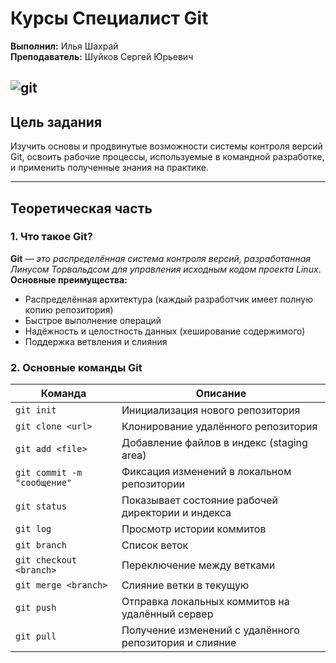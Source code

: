 # Курсы Специалист Git

**Выполнил:** Илья Шахрай  
**Преподаватель:** Шуйков Сергей Юрьевич

![git](https://i.ytimg.com/vi/Ov6SBXWDLxo/maxresdefault.jpg)
---

## Цель задания

Изучить основы и продвинутые возможности системы контроля версий Git, освоить рабочие процессы, используемые в командной разработке, и применить полученные знания на практике.

---

## Теоретическая часть

### 1. Что такое Git?
**Git** — *это распределённая система контроля версий, разработанная Линусом Торвальдсом для управления исходным кодом проекта Linux*. **Основные преимущества:**
- Распределённая архитектура (каждый разработчик имеет полную копию репозитория)
- Быстрое выполнение операций
- Надёжность и целостность данных (хеширование содержимого)
- Поддержка ветвления и слияния

### 2. Основные команды Git

| Команда | Описание |
|--------|----------|
| `git init` | Инициализация нового репозитория |
| `git clone <url>` | Клонирование удалённого репозитория |
| `git add <file>` | Добавление файлов в индекс (staging area) |
| `git commit -m "сообщение"` | Фиксация изменений в локальном репозитории |
| `git status` | Показывает состояние рабочей директории и индекса |
| `git log` | Просмотр истории коммитов |
| `git branch` | Список веток |
| `git checkout <branch>` | Переключение между ветками |
| `git merge <branch>` | Слияние ветки в текущую |
| `git push` | Отправка локальных коммитов на удалённый сервер |
| `git pull` | Получение изменений с удалённого репозитория и слияние |

